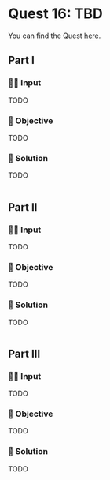 # Quest 16: TBD

You can find the Quest [here](https://everybody.codes/event/2024/quests/16).

## Part I

### ✍🏼 Input

TODO

### 🎯 Objective

TODO

### 📜 Solution

TODO

```js

```

## Part II

### ✍🏼 Input

TODO

### 🎯 Objective

TODO

### 📜 Solution

TODO

```js

```

## Part III

### ✍🏼 Input

TODO

### 🎯 Objective

TODO

### 📜 Solution

TODO

```js

```

